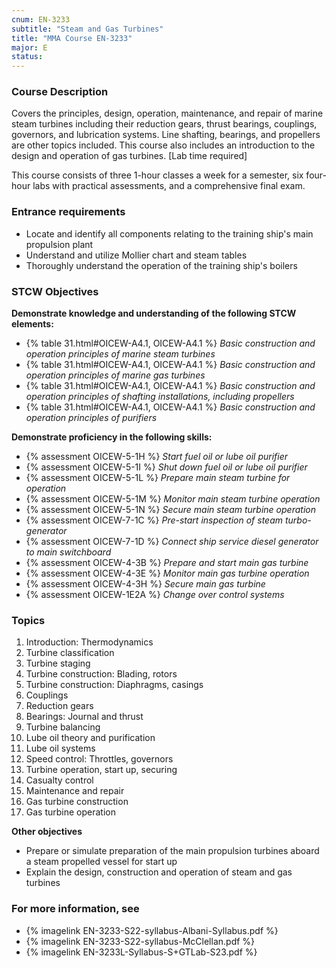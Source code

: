 ```yaml
---
cnum: EN-3233
subtitle: "Steam and Gas Turbines"
title: "MMA Course EN-3233"
major: E
status: 
---
```


### Course Description

Covers the principles, design, operation, maintenance, and repair of marine steam turbines including their reduction gears, thrust bearings, couplings, governors, and lubrication systems. Line shafting, bearings, and propellers are other topics included. This course also includes an introduction to the design and operation of gas turbines. [Lab time required]

This course consists of three 1-hour classes a week for a semester, six four-hour labs with practical assessments, and a comprehensive final exam.

### Entrance requirements

* Locate and identify all components relating to the training ship's main propulsion plant
* Understand and utilize Mollier chart and steam tables
* Thoroughly understand the operation of the training ship's boilers


### STCW Objectives

**Demonstrate knowledge and understanding of the following STCW elements:**

* {% table 31.html#OICEW-A4.1, OICEW-A4.1 %} *Basic construction and operation principles of marine steam turbines*
* {% table 31.html#OICEW-A4.1, OICEW-A4.1 %} *Basic construction and operation principles of marine gas turbines*
* {% table 31.html#OICEW-A4.1, OICEW-A4.1 %} *Basic construction and operation principles of shafting installations, including propellers*
* {% table 31.html#OICEW-A4.1, OICEW-A4.1 %} *Basic construction and operation principles of purifiers*

**Demonstrate proficiency in the following skills:**

* {% assessment OICEW-5-1H %} *Start fuel oil or lube oil purifier*
* {% assessment OICEW-5-1I %} *Shut down fuel oil or lube oil purifier*
* {% assessment OICEW-5-1L %} *Prepare main steam turbine for operation*
* {% assessment OICEW-5-1M %} *Monitor main steam turbine operation*
* {% assessment OICEW-5-1N %} *Secure main steam turbine operation*
* {% assessment OICEW-7-1C %} *Pre-start inspection of steam turbo-generator*
* {% assessment OICEW-7-1D %} *Connect ship service diesel generator to main switchboard*
* {% assessment OICEW-4-3B %} *Prepare and start main gas turbine*
* {% assessment OICEW-4-3E %} *Monitor main gas turbine operation*
* {% assessment OICEW-4-3H %} *Secure main gas turbine*
* {% assessment OICEW-1E2A %} *Change over control systems*

### Topics

1. Introduction: Thermodynamics
2. Turbine classification
3. Turbine staging
4. Turbine construction: Blading, rotors
5. Turbine construction: Diaphragms, casings
6. Couplings
7. Reduction gears
8. Bearings: Journal and thrust
9. Turbine balancing
10. Lube oil theory and purification
11. Lube oil systems
12. Speed control: Throttles, governors
13. Turbine operation, start up, securing
14. Casualty control
15. Maintenance and repair
16. Gas turbine construction
17. Gas turbine operation



**Other objectives**

* Prepare or simulate preparation of the main propulsion turbines aboard a steam propelled vessel for start up
* Explain the design, construction and operation of steam and gas turbines


### For more information, see 

* {% imagelink EN-3233-S22-syllabus-Albani-Syllabus.pdf %} 
* {% imagelink EN-3233-S22-syllabus-McClellan.pdf %} 
* {% imagelink EN-3233L-Syllabus-S+GTLab-S23.pdf %} 



